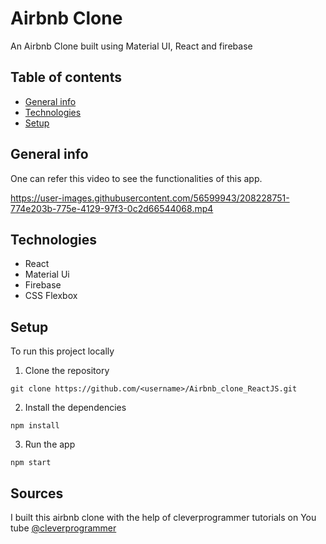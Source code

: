 # Airbnb Clone

An Airbnb Clone built using Material UI, React and firebase

## Table of contents
* [General info](#general-info)
* [Technologies](#technologies)
* [Setup](#setup)

## General info

One can refer this video to see the functionalities of this app.

https://user-images.githubusercontent.com/56599943/208228751-774e203b-775e-4129-97f3-0c2d66544068.mp4

## Technologies

* React
* Material Ui
* Firebase
* CSS Flexbox

## Setup
To run this project locally 
 
 1. Clone the repository
```
git clone https://github.com/<username>/Airbnb_clone_ReactJS.git
```
2. Install the dependencies
```
npm install
```
3. Run the app
```
npm start
```

## Sources
I built this airbnb clone with the help of cleverprogrammer tutorials on You tube [@cleverprogrammer](https://youtu.be/BtJeH_-XYaA)
